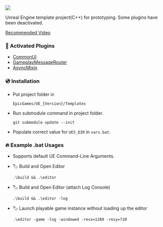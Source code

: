 [![](https://img.shields.io/badge/UE%20Version:-5.3-orange?logo=unrealengine)][1]

Unreal Engine template project(C++) for prototyping. Some plugins have been deactivated.

[Recommended Video][2]

### 🔨 Activated Plugins
- [CommonUI][3]
- [GameplayMessageRouter][4]
- [AsyncMixin][5]

### 💿 Installation
- Put project folder in
  ```
  EpicGames/UE_{Version}/Templates
  ```

- Run submodule command in project folder.
  ```
  git submodule update --init
  ```

- Populate correct value for `UE5_DIR` in `vars.bat`.

### 🔥 Example .bat Usages
- Supports default UE Command-Line Arguments.

- 🏷️ Build and Open Editor

  ```
  .\build && .\editor
  ```

- 🏷️ Build and Open Editor (attach Log Console)

  ```
  .\build && .\editor -log
  ```

- 🏷️ Launch playable game instance without loading up the editor

  ```
  .\editor -game -log -windowed -resx=1280 -resy=720
  ```

[1]: https://www.unrealengine.com/en-US/download
[2]: https://www.youtube.com/watch?v=94FvzO1HVzY
[3]: https://docs.unrealengine.com/5.3/en-US/common-ui-plugin-for-advanced-user-interfaces-in-unreal-engine/
[4]: https://github.com/kovanci/GameplayMessageRouter
[5]: https://github.com/kovanci/AsyncMixin
